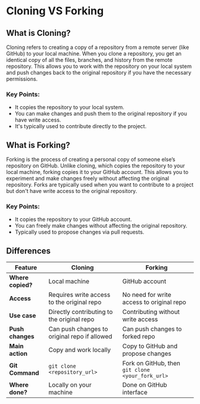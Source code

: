 # Cloning VS Forking

## What is Cloning?
Cloning refers to creating a copy of a repository from a remote server (like GitHub) to your local machine. When you clone a repository, you get an identical copy of all the files, branches, and history from the remote repository. This allows you to work with the repository on your local system and push changes back to the original repository if you have the necessary permissions.

### Key Points:
- It copies the repository to your local system.
- You can make changes and push them to the original repository if you have write access.
- It's typically used to contribute directly to the project.

## What is Forking?
Forking is the process of creating a personal copy of someone else’s repository on GitHub. Unlike cloning, which copies the repository to your local machine, forking copies it to your GitHub account. This allows you to experiment and make changes freely without affecting the original repository. Forks are typically used when you want to contribute to a project but don't have write access to the original repository.

### Key Points:
- It copies the repository to your GitHub account.
- You can freely make changes without affecting the original repository.
- Typically used to propose changes via pull requests.

## Differences

| Feature | Cloning | Forking |
| ----- | ----- | ----- |
| **Where copied?** | Local machine | GitHub account |
| **Access** | Requires write access to the original repo | No need for write access to original repo |
| **Use case** | Directly contributing to the original repo | Contributing without write access |
| **Push changes** | Can push changes to original repo if allowed | Can push changes to forked repo |
| **Main action** | Copy and work locally | Copy to GitHub and propose changes |
| **Git Command** | `git clone <repository_url>` | Fork on GitHub, then `git clone <your_fork_url>` |
| **Where done?** | Locally on your machine | Done on GitHub interface |